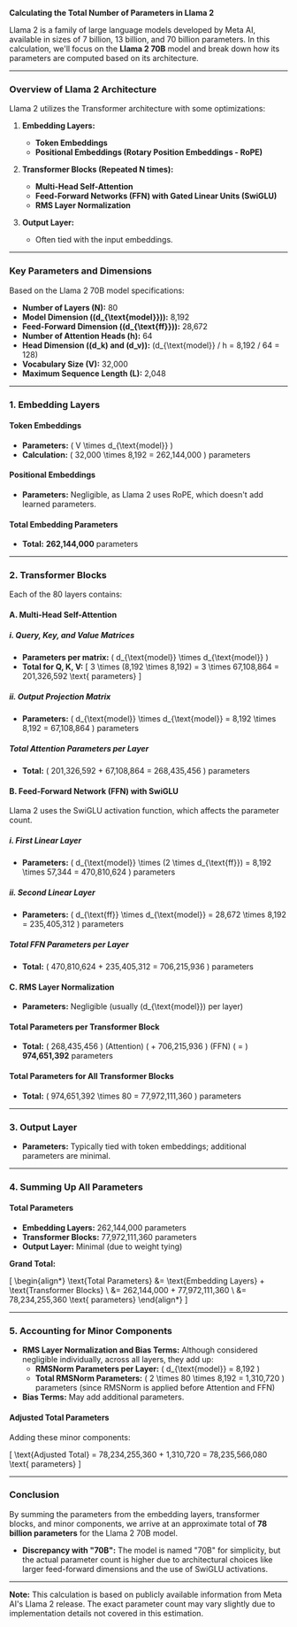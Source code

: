 **Calculating the Total Number of Parameters in Llama 2**

Llama 2 is a family of large language models developed by Meta AI, available in sizes of 7 billion, 13 billion, and 70 billion parameters. In this calculation, we'll focus on the **Llama 2 70B** model and break down how its parameters are computed based on its architecture.

---

### **Overview of Llama 2 Architecture**

Llama 2 utilizes the Transformer architecture with some optimizations:

1. **Embedding Layers:**
   - **Token Embeddings**
   - **Positional Embeddings (Rotary Position Embeddings - RoPE)**

2. **Transformer Blocks (Repeated N times):**
   - **Multi-Head Self-Attention**
   - **Feed-Forward Networks (FFN) with Gated Linear Units (SwiGLU)**
   - **RMS Layer Normalization**

3. **Output Layer:**
   - Often tied with the input embeddings.

---

### **Key Parameters and Dimensions**

Based on the Llama 2 70B model specifications:

- **Number of Layers (N):** 80
- **Model Dimension (\(d_{\text{model}}\)):** 8,192
- **Feed-Forward Dimension (\(d_{\text{ff}}\)):** 28,672
- **Number of Attention Heads (h):** 64
- **Head Dimension (\(d_k\) and \(d_v\)):** \(d_{\text{model}} / h = 8,192 / 64 = 128\)
- **Vocabulary Size (V):** 32,000
- **Maximum Sequence Length (L):** 2,048

---

### **1. Embedding Layers**

#### **Token Embeddings**

- **Parameters:** \( V \times d_{\text{model}} \)
- **Calculation:** \( 32,000 \times 8,192 = 262,144,000 \) parameters

#### **Positional Embeddings**

- **Parameters:** Negligible, as Llama 2 uses RoPE, which doesn't add learned parameters.

#### **Total Embedding Parameters**

- **Total:** **262,144,000** parameters

---

### **2. Transformer Blocks**

Each of the 80 layers contains:

#### **A. Multi-Head Self-Attention**

##### **i. Query, Key, and Value Matrices**

- **Parameters per matrix:** \( d_{\text{model}} \times d_{\text{model}} \)
- **Total for Q, K, V:**
  \[
  3 \times (8,192 \times 8,192) = 3 \times 67,108,864 = 201,326,592 \text{ parameters}
  \]

##### **ii. Output Projection Matrix**

- **Parameters:** \( d_{\text{model}} \times d_{\text{model}} = 8,192 \times 8,192 = 67,108,864 \) parameters

##### **Total Attention Parameters per Layer**

- **Total:** \( 201,326,592 + 67,108,864 = 268,435,456 \) parameters

#### **B. Feed-Forward Network (FFN) with SwiGLU**

Llama 2 uses the SwiGLU activation function, which affects the parameter count.

##### **i. First Linear Layer**

- **Parameters:** \( d_{\text{model}} \times (2 \times d_{\text{ff}}) = 8,192 \times 57,344 = 470,810,624 \) parameters

##### **ii. Second Linear Layer**

- **Parameters:** \( d_{\text{ff}} \times d_{\text{model}} = 28,672 \times 8,192 = 235,405,312 \) parameters

##### **Total FFN Parameters per Layer**

- **Total:** \( 470,810,624 + 235,405,312 = 706,215,936 \) parameters

#### **C. RMS Layer Normalization**

- **Parameters:** Negligible (usually \(d_{\text{model}}\) per layer)

#### **Total Parameters per Transformer Block**

- **Total:** \( 268,435,456 \) (Attention) \( + 706,215,936 \) (FFN) \( = \) **974,651,392** parameters

#### **Total Parameters for All Transformer Blocks**

- **Total:** \( 974,651,392 \times 80 = 77,972,111,360 \) parameters

---

### **3. Output Layer**

- **Parameters:** Typically tied with token embeddings; additional parameters are minimal.

---

### **4. Summing Up All Parameters**

#### **Total Parameters**

- **Embedding Layers:** 262,144,000 parameters
- **Transformer Blocks:** 77,972,111,360 parameters
- **Output Layer:** Minimal (due to weight tying)

**Grand Total:**

\[
\begin{align*}
\text{Total Parameters} &= \text{Embedding Layers} + \text{Transformer Blocks} \\
&= 262,144,000 + 77,972,111,360 \\
&= 78,234,255,360 \text{ parameters}
\end{align*}
\]

---

### **5. Accounting for Minor Components**

- **RMS Layer Normalization and Bias Terms:** Although considered negligible individually, across all layers, they add up:
  - **RMSNorm Parameters per Layer:** \( d_{\text{model}} = 8,192 \)
  - **Total RMSNorm Parameters:** \( 2 \times 80 \times 8,192 = 1,310,720 \) parameters (since RMSNorm is applied before Attention and FFN)
- **Bias Terms:** May add additional parameters.

#### **Adjusted Total Parameters**

Adding these minor components:

\[
\text{Adjusted Total} = 78,234,255,360 + 1,310,720 = 78,235,566,080 \text{ parameters}
\]

---

### **Conclusion**

By summing the parameters from the embedding layers, transformer blocks, and minor components, we arrive at an approximate total of **78 billion parameters** for the Llama 2 70B model.

- **Discrepancy with "70B":** The model is named "70B" for simplicity, but the actual parameter count is higher due to architectural choices like larger feed-forward dimensions and the use of SwiGLU activations.

---

**Note:** This calculation is based on publicly available information from Meta AI's Llama 2 release. The exact parameter count may vary slightly due to implementation details not covered in this estimation.
